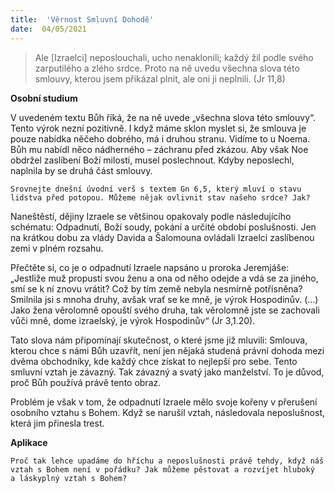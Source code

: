 ```yaml
---
title:  'Věrnost Smluvní Dohodě'
date:  04/05/2021
---
```


> <p></p>
> Ale [Izraelci] neposlouchali, ucho nenaklonili; každý žil podle svého zarputilého a zlého srdce. Proto na ně uvedu všechna slova této smlouvy, kterou jsem přikázal plnit, ale oni ji neplnili. (Jr 11,8)

**Osobní studium**

V uvedeném textu Bůh říká, že na ně uvede „všechna slova této smlouvy“. Tento výrok nezní pozitivně. I když máme sklon myslet si, že smlouva je pouze nabídka něčeho dobrého, má i druhou stranu. Vidíme to u Noe­ma. Bůh mu nabídl něco nádherného – záchranu před zkázou. Aby však Noe obdržel zaslíbení Boží milosti, musel poslechnout. Kdyby neposlechl, naplnila by se druhá část smlouvy.

`Srovnejte dnešní úvodní verš s textem Gn 6,5, který mluví o stavu lidstva před potopou. Můžeme nějak ovlivnit stav našeho srdce? Jak?`

Naneštěstí, dějiny Izraele se většinou opakovaly podle následujícího schématu: Odpadnutí, Boží soudy, pokání a určité období poslušnosti. Jen na krátkou dobu za vlády Davida a Šalomouna ovládali Izraelci zaslíbenou zemi v plném rozsahu.

Přečtěte si, co je o odpadnutí Izraele napsáno u proroka Jeremjáše: „Jestliže muž propustí svou ženu a ona od něho odejde a vdá se za jiného, smí se k ní znovu vrátit? Což by tím země nebyla nesmírně potřísněna? Smilnila jsi s mnoha druhy, avšak vrať se ke mně, je výrok Hospodinův. (…) Jako žena věrolomně opouští svého druha, tak věrolomně jste se zachovali vůči mně, dome izraelský, je výrok Hospodinův“ (Jr 3,1.20).

Tato slova nám připomínají skutečnost, o které jsme již mluvili: Smlouva, kterou chce s námi Bůh uzavřít, není jen nějaká studená právní dohoda mezi dvěma obchodníky, kde každý chce získat to nejlepší pro sebe. Tento smluvní vztah je závazný. Tak závazný a svatý jako manželství. To je důvod, proč Bůh používá právě tento obraz.

Problém je však v tom, že odpadnutí Izraele mělo svoje kořeny v přerušení osobního vztahu s Bohem. Když se narušil vztah, následovala neposlušnost, která jim přinesla trest.

**Aplikace**

`Proč tak lehce upadáme do hříchu a neposlušnosti právě tehdy, když náš vztah s Bohem není v pořádku? Jak můžeme pěstovat a rozvíjet hluboký a láskyplný vztah s Bohem?`